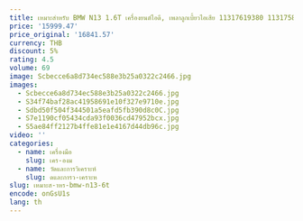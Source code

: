 ```yaml
---
title: เหมาะสําหรับ BMW N13 1.6T เครื่องยนต์ไอดี, เพลาลูกเบี้ยวไอเสีย 11317619380 11317589882
price: '15999.47'
price_original: '16841.57'
currency: THB
discount: 5%
rating: 4.5
volume: 69
image: Scbecce6a8d734ec588e3b25a0322c2466.jpg
images:
  - Scbecce6a8d734ec588e3b25a0322c2466.jpg
  - S34f74baf28ac41958691e10f327e9710e.jpg
  - Sdbd50f504f344501a5eafd5fb390d8c0C.jpg
  - S7e1190cf05434cda93f0036cd47952bcx.jpg
  - S5ae84ff2127b4ffe81e1e4167d44db96c.jpg
video: ''
categories:
  - name: เครื่องมือ
    slug: เคร-องม
  - name: วัดและการวิเคราะห์
    slug: ดและการว-เคราะห
slug: เหมาะส-าหร-bmw-n13-6t
encode: onGsU1s
lang: th
---
```

  